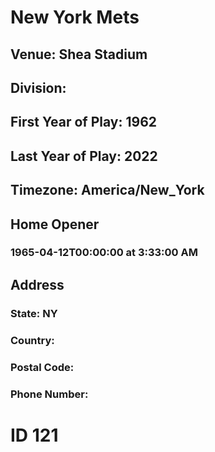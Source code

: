 # New York Mets
## Venue: Shea Stadium
## Division: 
## First Year of Play: 1962
## Last Year of Play: 2022
## Timezone: America/New_York
## Home Opener
### 1965-04-12T00:00:00 at 3:33:00 AM
## Address
### 
### State: NY
### Country: 
### Postal Code: 
### Phone Number: 
# ID 121